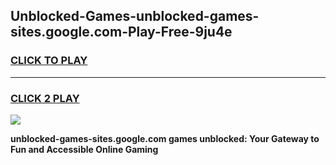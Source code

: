 
## Unblocked-Games-unblocked-games-sites.google.com-Play-Free-9ju4e
<h3>
<a href="https://premium76.site?title=unblocked-games-sites.google.com&ref=18A1">CLICK TO PLAY</a></h3>
<hr>

<h3>
<a href="https://premium76.site?title=unblocked-games-sites.google.com&ref=18A1">CLICK 2 PLAY</a>
  
</h3>

<a href="https://premium76.site?title=unblocked-games-sites.google.com&ref=18A1"><img src="https://clearcache.store/games.png"></a>


**unblocked-games-sites.google.com games unblocked: Your Gateway to Fun and Accessible Online Gaming**
